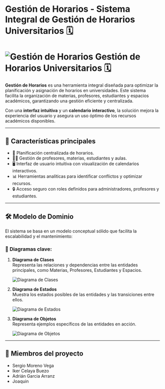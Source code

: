 # Gestión de Horarios - Sistema Integral de Gestión de Horarios Universitarios 🗓️

# ![Gestión de Horarios](https://via.placeholder.com/100x100.png?text=Logo) Gestión de Horarios Universitarios 🗓️

**Gestión de Horarios** es una herramienta integral diseñada para optimizar la planificación y asignación de horarios en universidades. Este sistema facilita la organización de materias, profesores, estudiantes y espacios académicos, garantizando una gestión eficiente y centralizada.  

Con una **interfaz intuitiva** y un **calendario interactivo**, la solución mejora la experiencia del usuario y asegura un uso óptimo de los recursos académicos disponibles.

---

## 🚀 **Características principales**
- 📅 Planificación centralizada de horarios.
- 👩‍🏫 Gestión de profesores, materias, estudiantes y aulas.
- 🖥️ Interfaz de usuario intuitiva con visualización de calendarios interactivos.
- 📊 Herramientas analíticas para identificar conflictos y optimizar recursos.
- 🔒 Acceso seguro con roles definidos para administradores, profesores y estudiantes.

---

## 🛠️ **Modelo de Dominio**
El sistema se basa en un modelo conceptual sólido que facilita la escalabilidad y el mantenimiento:

### 📌 **Diagramas clave**:
1. **Diagrama de Clases**  
   Representa las relaciones y dependencias entre las entidades principales, como Materias, Profesores, Estudiantes y Espacios.
   
   ![Diagrama de Clases](https://via.placeholder.com/600x300.png?text=Placeholder+for+Class+Diagram)

2. **Diagrama de Estados**  
   Muestra los estados posibles de las entidades y las transiciones entre ellos.

   ![Diagrama de Estados](https://via.placeholder.com/600x300.png?text=Placeholder+for+State+Diagram)

3. **Diagrama de Objetos**  
   Representa ejemplos específicos de las entidades en acción.

   ![Diagrama de Objetos](https://via.placeholder.com/600x300.png?text=Placeholder+for+Object+Diagram)

---

## 👥 **Miembros del proyecto**
- Sergio Moreno Vega
- Iker Celaya Buezo
- Adrián Garcia Arranz
- Joaquin
